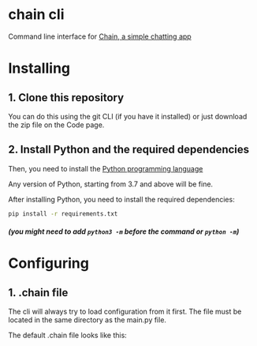 # chain cli
Command line interface for [Chain, a simple chatting app](https://github.com/LaptopCat/chain)

# Installing
## 1. Clone this repository
You can do this using the git CLI (if you have it installed) or just download the zip file on the Code page.

## 2. Install Python and the required dependencies
Then, you need to install the [Python programming language](https://www.python.org/downloads/)

Any version of Python, starting from 3.7 and above will be fine.

After installing Python, you need to install the required dependencies:
```sh
pip install -r requirements.txt
```
##### (you might need to add `python3 -m` before the command or `python -m`) 

# Configuring
## 1. .chain file
The cli will always try to load configuration from it first. The file must be located in the same directory as the main.py file.

The default .chain file looks like this:
```

```
